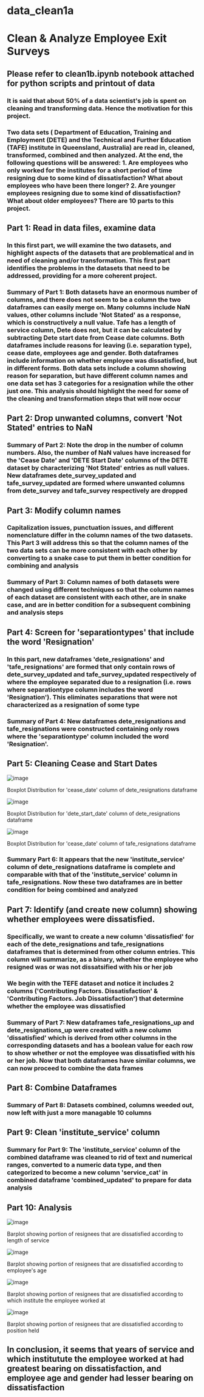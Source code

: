 # data_clean1a

# Clean & Analyze Employee Exit Surveys

## Please refer to clean1b.ipynb notebook attached for python scripts and printout of data

### It is said that about 50% of a data scientist's job is spent on cleaning and transforming data.  Hence the motivation for this project. 

### Two data sets ( Department of Education, Training and Employment (DETE) and the Technical and Further Education (TAFE) institute in Queensland, Australia) are read in, cleaned, transformed, combined and then analyzed. At the end, the following questions will be answered: 1. Are employees who only worked for the institutes for a short period of time resigning due to some kind of dissatisfaction? What about employees who have been there longer?  2. Are younger employees resigning due to some kind of dissatisfaction? What about older employees?  There are 10 parts to this project.

## Part 1: Read in data files, examine data

### In this first part, we will examine the two datasets, and highlight aspects of the datasets that are problematical and in need of cleaning and/or transformation.  This first part identifies the problems in the datasets that need to be addressed, providing for a more coherent project.


### Summary of Part 1:  Both datasets have an enormous number of columns, and there does not seem to be a column the two dataframes can easily merge on.  Many columns include NaN values, other columns include 'Not Stated' as a response, which is constructively a null value.  Tafe has a length of service column, Dete does not, but it can be calculated by subtracting Dete start date from Cease date columns.  Both dataframes include reasons for leaving (i.e. separation type), cease date, employees age and gender.  Both dataframes include information on whether employee was dissatisfied, but in different forms.  Both data sets include a column showing reason for separation, but have different column names and one data set has 3 categories for a resignation while the other just one.  This analysis should highlight the need for some of the cleaning and transformation steps that will now occur

## Part 2:  Drop unwanted columns, convert 'Not Stated' entries to NaN

### Summary of Part 2:  Note the drop in the number of column numbers.  Also, the number of NaN values have increased for the 'Cease Date' and 'DETE Start Date' columns of the DETE dataset by characterizing 'Not Stated' entries as null values.  New dataframes dete_survey_updated and tafe_survey_updated are formed where unwanted columns from dete_survey and tafe_survey respectively are dropped

## Part 3:  Modify column names
### Capitalization issues, punctuation issues, and different nomenclature differ in the column names of the two datasets.  This Part 3 will address this so that the column names of the two data sets can be more consistent with each other by converting to a snake case to put them in better condition for combining and analysis

### Summary of Part 3:  Column names of both datasets were changed using different techniques so that the column names of each dataset are consistent with each other, are in snake case, and are in better condition for a subsequent combining and analysis steps

## Part 4:  Screen for 'separationtypes' that include the word 'Resignation' 
###  In this part, new dataframes 'dete_resignations' and 'tafe_resignations' are formed that only contain rows of dete_survey_updated and tafe_survey_updated respectively of where the employee separated due to a resignation (i.e. rows where separationtype column includes the word 'Resignation').  This eliminates separations that were not characterized as a resignation of some type

### Summary of Part 4: New dataframes dete_resignations and tafe_resignations were constructed containing only rows where the 'separationtype' column included the word 'Resignation'.

## Part 5:  Cleaning Cease and Start Dates
![image](https://user-images.githubusercontent.com/28972117/159764060-cce08126-3b6f-44a5-a44b-0ec008b3ca32.png)

Boxplot Distribution for 'cease_date' column of dete_resignations dataframe

![image](https://user-images.githubusercontent.com/28972117/159764270-8d456408-f026-44dd-9e60-8c7694e04875.png)

Boxplot Distribution for 'dete_start_date' column of dete_resignations dataframe

![image](https://user-images.githubusercontent.com/28972117/159764418-e21c1d28-5d00-46ff-a2f0-eb608a3b201d.png)

Boxplot Distribution for 'cease_date' column of tafe_resignations dataframe

### Summary Part 6:  It appears that the new 'institute_service' column of dete_resignations dataframe is complete and comparable with that of the 'institute_service' column in tafe_resignations.  Now these two dataframes are in better condition for being combined and analyzed

## Part 7:  Identify (and create new column) showing whether employees were dissatisfied. 
### Specifically, we want to create a new column 'dissatisfied' for each of the dete_resignations and tafe_resignations dataframes that is determined from other column entries.  This column will summarize, as a binary, whether the employee who resigned was or was not dissatsified with his or her job
### We begin with the TEFE dataset and notice it includes 2 columns ('Contributing Factors. Dissatisfaction' & 'Contributing Factors. Job Dissatisfaction') that determine whether the employee was dissatisfied


### Summary of Part 7:  New dataframes tafe_resignations_up and dete_resignations_up were created with a new column 'dissatisfied' which is derived from other columns in the corresponding datasets and has a boolean value for each row to show whether or not the employee was dissatisfied with his or her job.  Now that both dataframes have similar columns, we can now proceed to combine the data frames

## Part 8:  Combine Dataframes


### Summary of Part 8:  Datasets combined, columns weeded out, now left with just a more managable 10 columns 

## Part 9:  Clean 'institute_service' column


### Summary for Part 9:  The 'institute_service' column of the combined dataframe was cleaned to rid of text and numerical ranges, converted to a numeric data type, and then categorized to become a new column 'service_cat' in combined dataframe 'combined_updated' to prepare for data analysis

## Part 10: Analysis

![image](https://user-images.githubusercontent.com/28972117/159764588-2e8a01fd-b0c2-423f-a0f4-46b72421c441.png)

Barplot showing portion of resignees that are dissatisfied according to length of service

![image](https://user-images.githubusercontent.com/28972117/159764725-e34a098a-c69d-4829-b788-efc13a9b28f7.png)

Barplot showing portion of resignees that are dissatisfied according to employee's age

![image](https://user-images.githubusercontent.com/28972117/159764823-dd55adfb-55d8-4e13-9a3e-bec2f73fe709.png)

Barplot showing portion of resignees that are dissatisfied according to which institute the employee worked at

![image](https://user-images.githubusercontent.com/28972117/159764895-7c49a5c5-58ba-4589-8b92-c6ab3c5ac7d5.png)

Barplot showing portion of resignees that are dissatisfied according to position held

## In conclusion, it seems that years of service and which institutute the employee worked at had greatest bearing on dissatisfaction, and employee age and gender had lesser bearing on dissatisfaction

